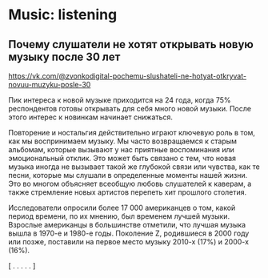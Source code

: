 # Music: listening

## Почему слушатели не хотят открывать новую музыку после 30 лет

https://vk.com/@zvonkodigital-pochemu-slushateli-ne-hotyat-otkryvat-novuu-muzyku-posle-30

Пик интереса к новой музыке приходится на 24 года, когда 75% респондентов готовы открывать для себя много новой музыки. После этого интерес к новинкам начинает снижаться.

Повторение и ностальгия действительно играют ключевую роль в том, как мы воспринимаем музыку. Мы часто возвращаемся к старым альбомам, которые вызывают у нас приятные воспоминания или эмоциональный отклик. Это может быть связано с тем, что новая музыка иногда не вызывает такой же глубокой связи или чувства, как те песни, которые мы слушали в определенные моменты нашей жизни. Это во многом объясняет всеобщую любовь слушателей к каверам, а также стремление новых артистов перепеть хит прошлого столетия.

Исследователи опросили более 17 000 американцев о том, какой период времени, по их мнению, был временем лучшей музыки. Взрослые американцы в большинстве отметили, что лучшая музыка вышла в 1970-е и 1980-е годы. Поколение Z, родившиеся в 2000 году или позже, поставили на первое место музыку 2010-х (17%) и 2000-х (16%).

\[ . . . . . \]